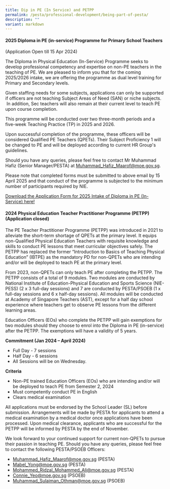```yaml
---
title: Dip in PE (In Service) and PETPP
permalink: /pesta/professional-development/being-part-of-pesta/
description: ""
variant: markdown
---
```

####  2025 Diploma in PE (in-service) Programme for Primary School Teachers 
(Application Open till 15 Apr 2024) 

The Diploma in Physical Education (In-Service) Programme seeks to develop professional competency and expertise on non-PE teachers in the teaching of PE. We are pleased to inform you that for the coming 2025/2026 intake, we are offering the programme as dual level training for Primary and Secondary levels. 

Given staffing needs for some subjects, applications can only be supported if officers are not teaching Subject Areas of Need (SAN) or niche subjects.  In addition, Sec teachers will also remain at their current level to teach PE upon course completion.

This programme will be conducted over two three-month periods and a five-week Teaching Practice (TP) in 2025 and 2026.

Upon successful completion of the programme, these officers will be considered Qualified PE Teachers (QPETs). Their Subject Proficiency 1 will be changed to PE and will be deployed according to current HR Group's guidelines. 
      
Should you have any queries, please feel free to contact Mr Muhammad Hafiz (Senior Manager/PESTA) at Muhammad_Hafiz_Maarof@moe.gov.sg.

Please note that completed forms must be submitted to above email by 15 April 2025 and that conduct of the programme is subjected to the minimum number of participants required by NIE.  

[Download the Application Form for 2025 Intake of Diploma in PE (In-Service) here!](/files/Application_form_for_2025_Intake_of_Dip_in_PE__In_Service_.pdf) 

####  2024 Physical Education Teacher Practitioner Programme (PETPP) (Application closed)

The PE Teacher Practitioner Programme (PETPP) was introduced in 2021 to alleviate the short-term shortage of QPETs at the primary level. It equips non-Qualified Physical Education Teachers with requisite knowledge and skills to conduct PE lessons that meet curricular objectives safely. The PETPP has replaced the former “Introduction to Basics of Teaching Physical Education” (IBTPE) as the mandatory PD for non-QPETs who are intending and/or will be deployed to teach PE at the primary level.

From 2023, non-QPETs can only teach PE after completing the PETPP. The PETPP consists of a total of 9 modules. Two modules are conducted by National Institute of Education-Physical Education and Sports Science (NIE-PESS) (2 x 3 full-day sessions) and 7 are conducted by PESTA/PSOEB (1 x full-day sessions and 6 x half-day sessions). All modules will be conducted at Academy of Singapore Teachers (AST), except for a half day school experience where teachers get to observe PE lessons from the different learning areas. 

Education Officers (EOs) who complete the PETPP will gain exemptions for two modules should they choose to enrol into the Diploma in PE (in-service) after the PETPP. The exemptions will have a validity of 5 years.

**Commitment (Jan 2024 – April 2024)**

* Full Day - 7 sessions
* Half Day - 6 sessions
* All Sessions will be on Wednesday. 

**Criteria**

*   Non\-PE trained Education Officers (EOs) who are intending and/or will be deployed to teach PE from Semester 2, 2024
*   Must competently conduct PE in English
*   Clears medical examination

All applications must be endorsed by the School Leader (SL) before submission. Arrangements will be made by PESTA for applicants to attend a medical examination by a medical doctor once applications have been processed. Upon medical clearance, applicants who are successful for the PETPP will be informed by PESTA by the end of November.

We look forward to your continued support for current non-QPETs to pursue their passion in teaching PE. Should you have any queries, please feel free to contact the following PESTA/PSOEB Officers:
 
*   Muhammad_Hafiz_Maarof@moe.gov.sg (PESTA)
*   Mabel_Yong@moe.gov.sg (PESTA) 
*   Mohammed_Ridzal_Mohammed_Ali@moe.gov.sg (PESTA) 
*   Connie_Yeo@moe.gov.sg (PSOEB)
*   Muhammad_Sulaiman_Othman@moe.gov.sg (PSOEB)




